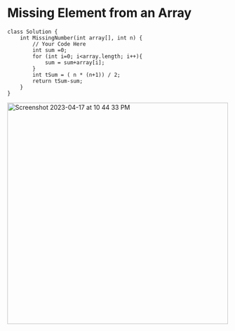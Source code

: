 # Missing Element from an Array 
```
class Solution {
    int MissingNumber(int array[], int n) {
        // Your Code Here
        int sum =0;
        for (int i=0; i<array.length; i++){
            sum = sum+array[i];
        }
        int tSum = ( n * (n+1)) / 2;
        return tSum-sum;
    }
}
```
<img width="503" alt="Screenshot 2023-04-17 at 10 44 33 PM" src="https://user-images.githubusercontent.com/111800760/232561188-f71e3243-843c-4e3e-99c9-7bb2dbd2681f.png">

